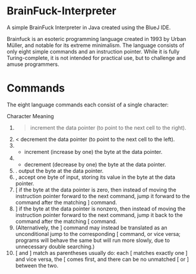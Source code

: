 # BrainFuck-Interpreter
A simple BrainFuck Interpreter in Java created using the BlueJ IDE.

Brainfuck is an esoteric programming language created in 1993 by Urban Müller, and notable for its extreme minimalism.
The language consists of only eight simple commands and an instruction pointer. While it is fully Turing-complete, it is not intended for practical use, but to challenge and amuse programmers.

# Commands

The eight language commands each consist of a single character:

Character	Meaning

1. >	increment the data pointer (to point to the next cell to the right).
2. <	decrement the data pointer (to point to the next cell to the left).
3. +	increment (increase by one) the byte at the data pointer.
4. -	decrement (decrease by one) the byte at the data pointer.
5. .	output the byte at the data pointer.
6. ,	accept one byte of input, storing its value in the byte at the data pointer.
7. [	if the byte at the data pointer is zero, then instead of moving the instruction pointer forward to the next command, jump it forward to the command after the matching ] command.
8. ]	if the byte at the data pointer is nonzero, then instead of moving the instruction pointer forward to the next command, jump it back to the command after the matching [ command.
9. (Alternatively, the ] command may instead be translated as an unconditional jump to the corresponding [ command, or vice versa; programs will behave the same but will run more slowly, due to unnecessary double searching.)
10. [ and ] match as parentheses usually do: each [ matches exactly one ] and vice versa, the [ comes first, and there can be no unmatched [ or ] between the two.
